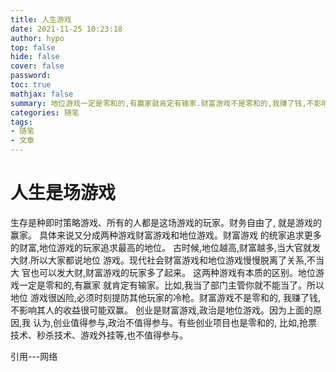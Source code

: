 ```yaml
---
title: 人生游戏
date: 2021-11-25 10:23:18
author: hypo
top: false
hide: false
cover: false
password:
toc: true
mathjax: false
summary: 地位游戏一定是零和的,有赢家就肯定有输家.财富游戏不是零和的,我赚了钱,不影响其人的收益很可能双赢。
categories: 随笔
tags:
- 随笔
- 文章
---
```


# 人生是场游戏

生存是种即时策略游戏、所有的人都是这场游戏的玩家。财务自由了,
就是游戏的赢家。
具体来说又分成两种游戏财富游戏和地位游戏。财富游戏
的统家追求更多的财富,地位游戏的玩家追求最高的地位。
古时候,地位越高,财富越多,当大官就发大财.所以大家都说地位
游戏。现代社会财富游戏和地位游戏慢慢脱离了关系,不当大
官也可以发大财,财富游戏的玩家多了起来。
这两种游戏有本质的区别。地位游戏一定是零和的,有赢家
就肯定有输家。比如,我当了部门主管你就不能当了。所以地位
游戏很凶险,必须时刻提防其他玩家的冷枪。财富游戏不是零和的,
我赚了钱,不影响其人的收益很可能双赢。
创业是财富游戏,政治是地位游戏。因为上面的原因,我
认为,创业值得参与,政治不值得参与。有些创业项目也是零和的,
比如,抢票技术、秒杀技术、游戏外挂等,也不值得参与。

引用---网络